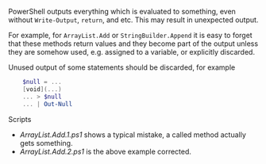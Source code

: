 
PowerShell outputs everything which is evaluated to something, even without
`Write-Output`, `return`, and etc. This may result in unexpected output.

For example, for `ArrayList.Add` or `StringBuilder.Append` it is easy to forget
that these methods return values and they become part of the output unless they
are somehow used, e.g. assigned to a variable, or explicitly discarded.

Unused output of some statements should be discarded, for example

```PowerShell
    $null = ...
    [void](...)
    ... > $null
    ... | Out-Null
```

Scripts

- *ArrayList.Add.1.ps1* shows a typical mistake, a called method actually gets something.
- *ArrayList.Add.2.ps1* is the above example corrected.
